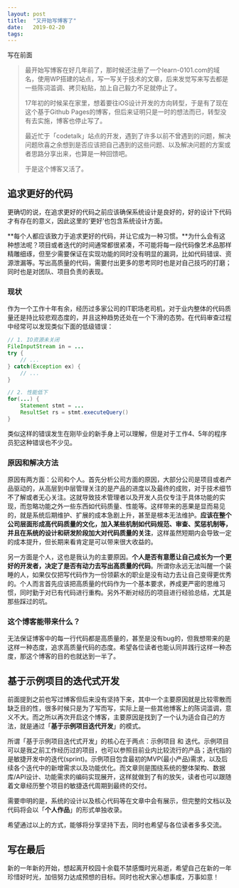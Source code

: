 ```yaml
---
layout: post
title:  "又开始写博客了"
date:   2019-02-20
tags: 
---
```

写在前面

> 最开始写博客在好几年前了，那时候还注册了一个learn-0101.com的域名，使用WP搭建的站点，写一写关于技术的文章，后来发觉写来写去都是一些陈词滥调、拷贝粘贴，加上自己毅力不足就停止了。
> 
> 17年初的时候呆在家里，想着要往iOS设计开发的方向转型，于是有了现在这个基于Github Pages的博客，但后来证明只是一时的想法而已，转型没有去实施，博客也停止写了。
>
> 最近忙于「codetalk」站点的开发，遇到了许多以前不曾遇到的问题，解决问题欣喜之余想到是否应该把自己遇到的这些问题、以及解决问题的方案或者思路分享出来，也算是一种回馈吧。
>
> 于是这个博客又活了。

## 追求更好的代码

更确切的说，在追求更好的代码之前应该确保系统设计是良好的，好的设计下代码才有存在的意义，因此这里的‘更好’也包含系统设计方面。

**每个人都应该致力于追求更好的代码，并让它成为一种习惯。**为什么会有这种想法呢？项目或者迭代的时间通常都很紧凑，不可能将每一段代码像艺术品那样精雕细琢，但至少需要保证在实现功能的同时没有明显的漏洞，比如代码错误、资源泄漏等。写出高质量的代码，需要付出更多的思考同时也是对自己技巧的打磨；同时也是对团队、项目负责的表现。

### 现状

作为一个工作十年有余，经历过多家公司的IT职场老司机，对于业内整体的代码质量还是持比较悲观态度的，并且这种趋势还处在一个下滑的态势。在代码审查过程中经常可以发现类似下面的低级错误：

```java
// 1. IO资源未关闭
FileInputStream in = ...
try {
    // ...
} catch(Exception ex) {
    // ...
}

// 2. 性能低下
for(...) {
    Statement stmt = ...
    ResultSet rs = stmt.executeQuery()
}
```

类似这样的错误发生在刚毕业的新手身上可以理解，但是对于工作4、5年的程序员犯这种错误也不少见。

### 原因和解决方法

原因有两方面：公司和个人。首先分析公司方面的原因，大部分公司是项目或者产品驱动的，从高层到中层管理关注的是产品的进度以及最终的成败，对于技术细节不了解或者无心关注。这就导致技术管理者以及开发人员仅专注于具体功能的实现，而忽略功能之外一些东西如代码质量、性能等。这样带来的恶果是显而易见的，就是系统后期维护、扩展的成本急剧上升，甚至是根本无法维护。**应该在整个公司层面形成高代码质量的文化，加入某些机制如代码规范、审查、奖惩机制等，并且在系统的设计和研发阶段加大对代码质量的关注**，这样虽然短期内会导致一定的成本提升，但长期来看肯定是可以带来很大收益的。

另一方面是个人，这也是我认为的主要原因。**个人是否有意愿让自己成长为一个更好的开发者，决定了是否有动力去写出高质量的代码**。所谓你永远无法叫醒一个装睡的人，如果仅仅把写代码作为一份领薪水的职业是没有动力去让自己变得更优秀的。个人而言首先应该把高质量的代码作为一个基本要求，养成更严密的思维习惯，同时勤于对已有代码进行重构。另外不断对经历的项目进行经验总结，尤其是那些踩过的坑。

### 这个博客能带来什么？

无法保证博客中的每一行代码都是高质量的，甚至是没有bug的，但我想带来的是这样一种态度，追求高质量代码的态度。希望各位读者也能认同并践行这样一种态度，那这个博客的目的也就达到一半了。

## 基于示例项目的迭代式开发

前面提到之前也写过博客但后来没有坚持下来，其中一个主要原因就是比较零散而缺乏目的性，很多时候只是为了写而写，实际上是一些其他博客上的陈词滥调，意义不大。而之所以再次开启这个博客，主要原因是找到了一个认为适合自己的方法，就是通过「**基于示例项目迭代开发**」的模式。

所谓「基于示例项目迭代式开发」的核心在于两点：示例项目 和 迭代。示例项目可以是我之前工作经历过的项目，也可以参照目前业内比较流行的产品；迭代指的是敏捷开发中的迭代(sprint)。示例项目包含最初的MVP(最小产品)需求，以及后续各个迭代中的新增需求以及功能优化。而文章则是围绕系统的整体架构、数据库/API设计、功能需求的编码实现展开，这样就做到了有的放矢，读者也可以跟随着文章经历整个项目的敏捷迭代周期到最终的交付。

需要申明的是，系统的设计以及核心代码等在文章中会有展示，但完整的文档以及代码将会以「**个人作品**」的形式单独收录。

希望通过以上的方式，能够将分享坚持下去，同时也希望与各位读者多多交流。

## 写在最后

新的一年新的开始，想起离开校园十余载不禁感慨时光易逝，希望自己在新的一年珍惜好时光，加倍努力达成预想的目标。同时也祝大家心想事成，万事如意！

